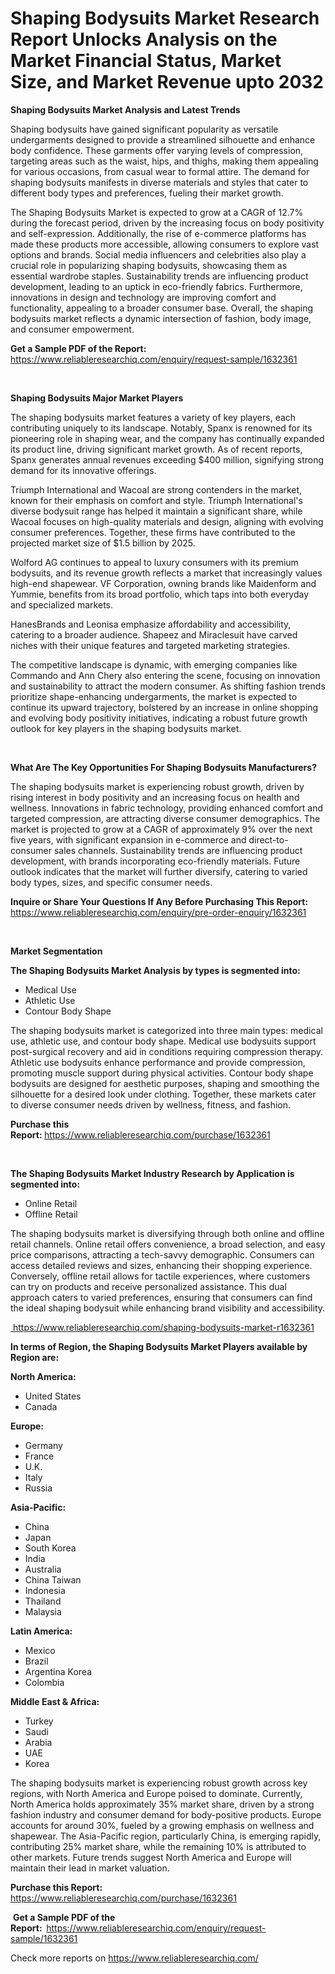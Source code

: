 <p><h1>Shaping Bodysuits Market Research Report Unlocks Analysis on the Market Financial Status, Market Size, and Market Revenue upto 2032</h1></p><p><strong>Shaping Bodysuits Market Analysis and Latest Trends</strong></p>
<p><p>Shaping bodysuits have gained significant popularity as versatile undergarments designed to provide a streamlined silhouette and enhance body confidence. These garments offer varying levels of compression, targeting areas such as the waist, hips, and thighs, making them appealing for various occasions, from casual wear to formal attire. The demand for shaping bodysuits manifests in diverse materials and styles that cater to different body types and preferences, fueling their market growth.</p><p>The Shaping Bodysuits Market is expected to grow at a CAGR of 12.7% during the forecast period, driven by the increasing focus on body positivity and self-expression. Additionally, the rise of e-commerce platforms has made these products more accessible, allowing consumers to explore vast options and brands. Social media influencers and celebrities also play a crucial role in popularizing shaping bodysuits, showcasing them as essential wardrobe staples. Sustainability trends are influencing product development, leading to an uptick in eco-friendly fabrics. Furthermore, innovations in design and technology are improving comfort and functionality, appealing to a broader consumer base. Overall, the shaping bodysuits market reflects a dynamic intersection of fashion, body image, and consumer empowerment.</p></p>
<p><strong>Get a Sample PDF of the Report:&nbsp;</strong> <a href="https://www.reliableresearchiq.com/enquiry/request-sample/1632361?utm_campaign=2267&utm_medium=2&utm_source=Github&utm_content=ia&utm_term=08022025&utm_id=shaping-bodysuits">https://www.reliableresearchiq.com/enquiry/request-sample/1632361</a></p>
<p>&nbsp;</p>
<p><strong>Shaping Bodysuits Major Market Players</strong></p>
<p><p>The shaping bodysuits market features a variety of key players, each contributing uniquely to its landscape. Notably, Spanx is renowned for its pioneering role in shaping wear, and the company has continually expanded its product line, driving significant market growth. As of recent reports, Spanx generates annual revenues exceeding $400 million, signifying strong demand for its innovative offerings.</p><p>Triumph International and Wacoal are strong contenders in the market, known for their emphasis on comfort and style. Triumph International's diverse bodysuit range has helped it maintain a significant share, while Wacoal focuses on high-quality materials and design, aligning with evolving consumer preferences. Together, these firms have contributed to the projected market size of $1.5 billion by 2025.</p><p>Wolford AG continues to appeal to luxury consumers with its premium bodysuits, and its revenue growth reflects a market that increasingly values high-end shapewear. VF Corporation, owning brands like Maidenform and Yummie, benefits from its broad portfolio, which taps into both everyday and specialized markets.</p><p>HanesBrands and Leonisa emphasize affordability and accessibility, catering to a broader audience. Shapeez and Miraclesuit have carved niches with their unique features and targeted marketing strategies.</p><p>The competitive landscape is dynamic, with emerging companies like Commando and Ann Chery also entering the scene, focusing on innovation and sustainability to attract the modern consumer. As shifting fashion trends prioritize shape-enhancing undergarments, the market is expected to continue its upward trajectory, bolstered by an increase in online shopping and evolving body positivity initiatives, indicating a robust future growth outlook for key players in the shaping bodysuits market.</p></p>
<p>&nbsp;</p>
<p><strong>What Are The Key Opportunities For Shaping Bodysuits Manufacturers?</strong></p>
<p><p>The shaping bodysuits market is experiencing robust growth, driven by rising interest in body positivity and an increasing focus on health and wellness. Innovations in fabric technology, providing enhanced comfort and targeted compression, are attracting diverse consumer demographics. The market is projected to grow at a CAGR of approximately 9% over the next five years, with significant expansion in e-commerce and direct-to-consumer sales channels. Sustainability trends are influencing product development, with brands incorporating eco-friendly materials. Future outlook indicates that the market will further diversify, catering to varied body types, sizes, and specific consumer needs.</p></p>
<p><strong>Inquire or Share Your Questions If Any Before Purchasing This Report:</strong> <a href="https://www.reliableresearchiq.com/enquiry/pre-order-enquiry/1632361?utm_campaign=2267&utm_medium=2&utm_source=Github&utm_content=ia&utm_term=08022025&utm_id=shaping-bodysuits">https://www.reliableresearchiq.com/enquiry/pre-order-enquiry/1632361</a></p>
<p>&nbsp;</p>
<p><strong>Market Segmentation</strong></p>
<p><strong>The Shaping Bodysuits Market Analysis by types is segmented into:</strong></p>
<p><ul><li>Medical Use</li><li>Athletic Use</li><li>Contour Body Shape</li></ul></p>
<p><p>The shaping bodysuits market is categorized into three main types: medical use, athletic use, and contour body shape. Medical use bodysuits support post-surgical recovery and aid in conditions requiring compression therapy. Athletic use bodysuits enhance performance and provide compression, promoting muscle support during physical activities. Contour body shape bodysuits are designed for aesthetic purposes, shaping and smoothing the silhouette for a desired look under clothing. Together, these markets cater to diverse consumer needs driven by wellness, fitness, and fashion.</p></p>
<p><strong>Purchase this Report:&nbsp;</strong><a href="https://www.reliableresearchiq.com/purchase/1632361?utm_campaign=2267&utm_medium=2&utm_source=Github&utm_content=ia&utm_term=08022025&utm_id=shaping-bodysuits">https://www.reliableresearchiq.com/purchase/1632361</a></p>
<p>&nbsp;</p>
<p><strong>The Shaping Bodysuits Market Industry Research by Application is segmented into:</strong></p>
<p><ul><li>Online Retail</li><li>Offline Retail</li></ul></p>
<p><p>The shaping bodysuits market is diversifying through both online and offline retail channels. Online retail offers convenience, a broad selection, and easy price comparisons, attracting a tech-savvy demographic. Consumers can access detailed reviews and sizes, enhancing their shopping experience. Conversely, offline retail allows for tactile experiences, where customers can try on products and receive personalized assistance. This dual approach caters to varied preferences, ensuring that consumers can find the ideal shaping bodysuit while enhancing brand visibility and accessibility.</p></p>
<p><a href="https://www.reliableresearchiq.com/shaping-bodysuits-market-r1632361?utm_campaign=2267&utm_medium=2&utm_source=Github&utm_content=ia&utm_term=08022025&utm_id=shaping-bodysuits">&nbsp;https://www.reliableresearchiq.com/shaping-bodysuits-market-r1632361</a></p>
<p><strong>In terms of Region, the Shaping Bodysuits Market Players available by Region are:</strong></p>
<p>
    <p> <strong> North America: </strong>
        <ul>
            <li>United States</li>
            <li>Canada</li>
        </ul>
        </p> 
    <p> <strong> Europe: </strong>
        <ul>
            <li>Germany</li>
            <li>France</li>
            <li>U.K.</li>
            <li>Italy</li>
            <li>Russia</li>
        </ul>
        </p> 
    <p> <strong> Asia-Pacific: </strong>
        <ul>
            <li>China</li>
            <li>Japan</li>
            <li>South Korea</li>
            <li>India</li>
            <li>Australia</li>
            <li>China Taiwan</li>
            <li>Indonesia</li>
            <li>Thailand</li>
            <li>Malaysia</li>
        </ul>
        </p> 
    <p> <strong> Latin America: </strong>
        <ul>
            <li>Mexico</li>
            <li>Brazil</li>
            <li>Argentina Korea</li>
            <li>Colombia</li>
        </ul>
        </p> 
    <p> <strong> Middle East & Africa: </strong>
        <ul>
            <li>Turkey</li>
            <li>Saudi</li>
            <li>Arabia</li>
            <li>UAE</li>
            <li>Korea</li>
        </ul>
    </p>
    </p>
<p><p>The shaping bodysuits market is experiencing robust growth across key regions, with North America and Europe poised to dominate. Currently, North America holds approximately 35% market share, driven by a strong fashion industry and consumer demand for body-positive products. Europe accounts for around 30%, fueled by a growing emphasis on wellness and shapewear. The Asia-Pacific region, particularly China, is emerging rapidly, contributing 25% market share, while the remaining 10% is attributed to other markets. Future trends suggest North America and Europe will maintain their lead in market valuation.</p></p>
<p><strong>Purchase this Report: </strong><a href="https://www.reliableresearchiq.com/purchase/1632361?utm_campaign=2267&utm_medium=2&utm_source=Github&utm_content=ia&utm_term=08022025&utm_id=shaping-bodysuits">https://www.reliableresearchiq.com/purchase/1632361</a></p>
<p>&nbsp;<strong>Get a Sample PDF of the Report:&nbsp;&nbsp;</strong><a href="https://www.reliableresearchiq.com/enquiry/request-sample/1632361?utm_campaign=2267&utm_medium=2&utm_source=Github&utm_content=ia&utm_term=08022025&utm_id=shaping-bodysuits">https://www.reliableresearchiq.com/enquiry/request-sample/1632361</a></p>
<p><strong></strong></p>
<p>Check more reports on <a href="https://www.reliableresearchiq.com/?utm_campaign=2267&utm_medium=2&utm_source=Github&utm_content=ia&utm_term=08022025&utm_id=shaping-bodysuits">https://www.reliableresearchiq.com/</a></p>
